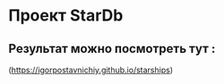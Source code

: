 # Проект StarDb

## Результат можно посмотреть тут :

(https://igorpostavnichiy.github.io/starships)

 
